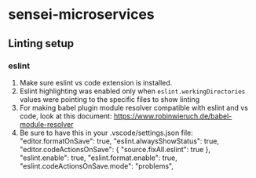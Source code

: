 # sensei-microservices

## Linting setup
### eslint
1. Make sure eslint vs code extension is installed.
2. Eslint highlighting was enabled only when `eslint.workingDirectories` values were pointing to the specific files to show linting
3. For making babel plugin module resolver compatible with eslint and vs code, look at this document: https://www.robinwieruch.de/babel-module-resolver
4. Be sure to have this in your .vscode/settings.json file: 
"editor.formatOnSave": true,
    "eslint.alwaysShowStatus": true,
    "editor.codeActionsOnSave": {
        "source.fixAll.eslint": true
    },
    "eslint.enable": true,
    "eslint.format.enable": true,
    "eslint.codeActionsOnSave.mode": "problems",
    
